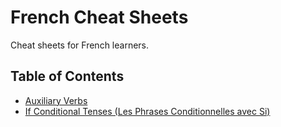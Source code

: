 # French Cheat Sheets

Cheat sheets for French learners.

## Table of Contents

- [Auxiliary Verbs](./Auxiliary%20verbs.md)
- [If Conditional Tenses (Les Phrases Conditionnelles avec Si)](./If%20conditional%20tenses%20(Les%20phrases%20conditionnelles%20avec%20si).md)
  